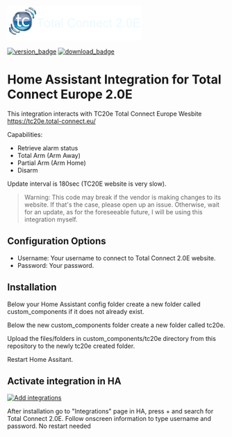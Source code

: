 [![Total Connect 2.0E](https://github.com/jerhaag/tc20e/blob/main/icons/logo.png)](https://tc20e.total-connect.eu/)

[![version_badge](https://img.shields.io/github/v/release/jerhaag/tc20e?label=Latest%20release&style=for-the-badge&cacheSeconds=3600)](https://github.com/jerhaag/tc20e/releases/latest)
[![download_badge](https://img.shields.io/github/downloads/jerhaag/tc20e/total?style=for-the-badge&cacheSeconds=3600)](https://github.com/jerhaag/tc20e/releases/latest)

# Home Assistant Integration for Total Connect Europe 2.0E
This integration interacts with TC20e Total Connect Europe Wesbite https://tc20e.total-connect.eu/

Capabilities:
- Retrieve alarm status
- Total Arm (Arm Away)
- Partial Arm (Arm Home)
- Disarm

Update interval is 180sec (TC20E website is very slow).

> Warning: This code may break if the vendor is making changes to its website. If that's the case, please open up an issue. Otherwise, wait for an update, as for the foreseeable future, I will be using this integration myself.

## Configuration Options

- Username: Your username to connect to Total Connect 2.0E website.
- Password: Your password.

## Installation

Below your Home Assistant config folder create a new folder called custom_components if it does not already exist.

Below the new custom_components folder create a new folder called tc20e.

Upload the files/folders in custom_components/tc20e directory from this repository to the newly tc20e created folder.

Restart Home Assitant.

## Activate integration in HA

[![Add integrations](https://my.home-assistant.io/badges/config_flow_start.svg)](https://my.home-assistant.io/redirect/config_flow_start?domain=tc20e)

After installation go to "Integrations" page in HA, press + and search for Total Connect 2.0E.
Follow onscreen information to type username and password.
No restart needed
